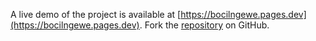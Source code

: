 A live demo of the project is available at [https://bocilngewe.pages.dev](https://bocilngewe.pages.dev).
Fork the [repository](https://github.com/cakwagemre/bokepbocilsd) on GitHub.